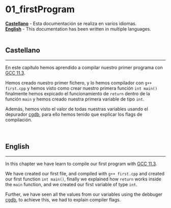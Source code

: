 # 01_firstProgram

[**Castellano**](#Castellano) - Esta documentación se realiza en varios idiomas.</br>
[**English**](#English) - This documentation has been written in multiple languages.</br></br>


## Castellano
---

En este capítulo hemos aprendido a compilar nuestro primer programa con [GCC 11.3](https://gcc.gnu.org/).</br>

Hemos creado nuestro primer fichero, y lo hemos compilador con `g++ first.cpp` y hemos visto como crear nuestro primera función `int main()` finalmente hemos expicado el funcionamiento de `return` dentro de la función `main` y hemos creado nuestra primera variable de tipo `int`.</br>

Además, hemos visto el valor de todas nuestras variables usando el depurador [cgdb](https://cgdb.github.io/), para ello hemos tenido que explicar los flags de compilación.</br></br></br>


## English
---

In this chapter we have learn to compile our first program with [GCC 11.3](https://gcc.gnu.org/).</br>

We have created our first file, and compiled with `g++ first.cpp` and created our first function `int main()`, finally we explained how `return` works inside the `main` function, and we created our first variable of type `int`.</br>

Further, we have seen all the values from our variables using the debbuger [cgdb](https://cgdb.github.io/), to achieve this, we had to explain compiler flags.</br></br></br>
